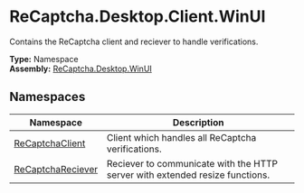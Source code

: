 # ReCaptcha.Desktop.Client.WinUI
Contains the ReCaptcha client and reciever to handle verifications.

**Type:** Namespace
<br />
**Assembly:** [ReCaptcha.Desktop.WinUI](/ReCaptcha.Desktop/reference/recaptcha.desktop.winui/)

## Namespaces
| Namespace                                                    | Description                                                                      |
|--------------------------------------------------------------|----------------------------------------------------------------------------------|
| [ReCaptchaClient](/ReCaptcha.Desktop/reference/recaptcha.desktop.winui/client/recaptchaclient.html)              | Client which handles all ReCaptcha verifications. |
| [ReCaptchaReciever](/ReCaptcha.Desktop/reference/recaptcha.desktop.winui/client/recaptchareciever.html)              | Reciever to communicate with the HTTP server with extended resize functions. |